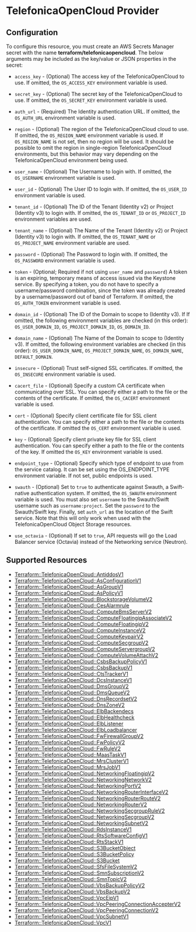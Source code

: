 # TelefonicaOpenCloud Provider

## Configuration

To configure this resource, you must create an AWS Secrets Manager secret with the name **terraform/telefonicaopencloud**. The below arguments may be included as the key/value or JSON properties in the secret:

* `access_key` - (Optional) The access key of the TelefonicaOpenCloud to use.
  If omitted, the `OS_ACCESS_KEY` environment variable is used.

* `secret_key` - (Optional) The secret key of the TelefonicaOpenCloud to use.
  If omitted, the `OS_SECRET_KEY` environment variable is used.

* `auth_url` - (Required) The Identity authentication URL. If omitted, the
  `OS_AUTH_URL` environment variable is used.

* `region` - (Optional) The region of the TelefonicaOpenCloud cloud to use. If omitted,
  the `OS_REGION_NAME` environment variable is used. If `OS_REGION_NAME` is
  not set, then no region will be used. It should be possible to omit the
  region in single-region TelefonicaOpenCloud environments, but this behavior may vary
  depending on the TelefonicaOpenCloud environment being used.

* `user_name` - (Optional) The Username to login with. If omitted, the
  `OS_USERNAME` environment variable is used.

* `user_id` - (Optional) The User ID to login with. If omitted, the
  `OS_USER_ID` environment variable is used.

* `tenant_id` - (Optional) The ID of the Tenant (Identity v2) or Project
  (Identity v3) to login with. If omitted, the `OS_TENANT_ID` or
  `OS_PROJECT_ID` environment variables are used.

* `tenant_name` - (Optional) The Name of the Tenant (Identity v2) or Project
  (Identity v3) to login with. If omitted, the `OS_TENANT_NAME` or
  `OS_PROJECT_NAME` environment variable are used.

* `password` - (Optional) The Password to login with. If omitted, the
  `OS_PASSWORD` environment variable is used.

* `token` - (Optional; Required if not using `user_name` and `password`)
  A token is an expiring, temporary means of access issued via the Keystone
  service. By specifying a token, you do not have to specify a username/password
  combination, since the token was already created by a username/password out of
  band of Terraform. If omitted, the `OS_AUTH_TOKEN` environment variable is used.

* `domain_id` - (Optional) The ID of the Domain to scope to (Identity v3). If
  If omitted, the following environment variables are checked (in this order):
  `OS_USER_DOMAIN_ID`, `OS_PROJECT_DOMAIN_ID`, `OS_DOMAIN_ID`.

* `domain_name` - (Optional) The Name of the Domain to scope to (Identity v3).
  If omitted, the following environment variables are checked (in this order):
  `OS_USER_DOMAIN_NAME`, `OS_PROJECT_DOMAIN_NAME`, `OS_DOMAIN_NAME`,
  `DEFAULT_DOMAIN`.

* `insecure` - (Optional) Trust self-signed SSL certificates. If omitted, the
  `OS_INSECURE` environment variable is used.

* `cacert_file` - (Optional) Specify a custom CA certificate when communicating
  over SSL. You can specify either a path to the file or the contents of the
  certificate. If omitted, the `OS_CACERT` environment variable is used.

* `cert` - (Optional) Specify client certificate file for SSL client
  authentication. You can specify either a path to the file or the contents of
  the certificate. If omitted the `OS_CERT` environment variable is used.

* `key` - (Optional) Specify client private key file for SSL client
  authentication. You can specify either a path to the file or the contents of
  the key. If omitted the `OS_KEY` environment variable is used.

* `endpoint_type` - (Optional) Specify which type of endpoint to use from the
  service catalog. It can be set using the OS_ENDPOINT_TYPE environment
  variable. If not set, public endpoints is used.

* `swauth` - (Optional) Set to `true` to authenticate against Swauth, a
  Swift-native authentication system. If omitted, the `OS_SWAUTH` environment
  variable is used. You must also set `username` to the Swauth/Swift username
  such as `username:project`. Set the `password` to the Swauth/Swift key.
  Finally, set `auth_url` as the location of the Swift service. Note that this
  will only work when used with the TelefonicaOpenCloud Object Storage resources.

* `use_octavia` - (Optional) If set to `true`, API requests will go the Load Balancer
  service (Octavia) instead of the Networking service (Neutron).


## Supported Resources

* [Terraform::TelefonicaOpenCloud::AntiddosV1](docs/providers/telefonicaopencloud/AntiddosV1.md)
* [Terraform::TelefonicaOpenCloud::AsConfigurationV1](docs/providers/telefonicaopencloud/AsConfigurationV1.md)
* [Terraform::TelefonicaOpenCloud::AsGroupV1](docs/providers/telefonicaopencloud/AsGroupV1.md)
* [Terraform::TelefonicaOpenCloud::AsPolicyV1](docs/providers/telefonicaopencloud/AsPolicyV1.md)
* [Terraform::TelefonicaOpenCloud::BlockstorageVolumeV2](docs/providers/telefonicaopencloud/BlockstorageVolumeV2.md)
* [Terraform::TelefonicaOpenCloud::CesAlarmrule](docs/providers/telefonicaopencloud/CesAlarmrule.md)
* [Terraform::TelefonicaOpenCloud::ComputeBmsServerV2](docs/providers/telefonicaopencloud/ComputeBmsServerV2.md)
* [Terraform::TelefonicaOpenCloud::ComputeFloatingipAssociateV2](docs/providers/telefonicaopencloud/ComputeFloatingipAssociateV2.md)
* [Terraform::TelefonicaOpenCloud::ComputeFloatingipV2](docs/providers/telefonicaopencloud/ComputeFloatingipV2.md)
* [Terraform::TelefonicaOpenCloud::ComputeInstanceV2](docs/providers/telefonicaopencloud/ComputeInstanceV2.md)
* [Terraform::TelefonicaOpenCloud::ComputeKeypairV2](docs/providers/telefonicaopencloud/ComputeKeypairV2.md)
* [Terraform::TelefonicaOpenCloud::ComputeSecgroupV2](docs/providers/telefonicaopencloud/ComputeSecgroupV2.md)
* [Terraform::TelefonicaOpenCloud::ComputeServergroupV2](docs/providers/telefonicaopencloud/ComputeServergroupV2.md)
* [Terraform::TelefonicaOpenCloud::ComputeVolumeAttachV2](docs/providers/telefonicaopencloud/ComputeVolumeAttachV2.md)
* [Terraform::TelefonicaOpenCloud::CsbsBackupPolicyV1](docs/providers/telefonicaopencloud/CsbsBackupPolicyV1.md)
* [Terraform::TelefonicaOpenCloud::CsbsBackupV1](docs/providers/telefonicaopencloud/CsbsBackupV1.md)
* [Terraform::TelefonicaOpenCloud::CtsTrackerV1](docs/providers/telefonicaopencloud/CtsTrackerV1.md)
* [Terraform::TelefonicaOpenCloud::DcsInstanceV1](docs/providers/telefonicaopencloud/DcsInstanceV1.md)
* [Terraform::TelefonicaOpenCloud::DmsGroupV2](docs/providers/telefonicaopencloud/DmsGroupV2.md)
* [Terraform::TelefonicaOpenCloud::DmsQueueV2](docs/providers/telefonicaopencloud/DmsQueueV2.md)
* [Terraform::TelefonicaOpenCloud::DnsRecordsetV2](docs/providers/telefonicaopencloud/DnsRecordsetV2.md)
* [Terraform::TelefonicaOpenCloud::DnsZoneV2](docs/providers/telefonicaopencloud/DnsZoneV2.md)
* [Terraform::TelefonicaOpenCloud::ElbBackendecs](docs/providers/telefonicaopencloud/ElbBackendecs.md)
* [Terraform::TelefonicaOpenCloud::ElbHealthcheck](docs/providers/telefonicaopencloud/ElbHealthcheck.md)
* [Terraform::TelefonicaOpenCloud::ElbListener](docs/providers/telefonicaopencloud/ElbListener.md)
* [Terraform::TelefonicaOpenCloud::ElbLoadbalancer](docs/providers/telefonicaopencloud/ElbLoadbalancer.md)
* [Terraform::TelefonicaOpenCloud::FwFirewallGroupV2](docs/providers/telefonicaopencloud/FwFirewallGroupV2.md)
* [Terraform::TelefonicaOpenCloud::FwPolicyV2](docs/providers/telefonicaopencloud/FwPolicyV2.md)
* [Terraform::TelefonicaOpenCloud::FwRuleV2](docs/providers/telefonicaopencloud/FwRuleV2.md)
* [Terraform::TelefonicaOpenCloud::MaasTaskV1](docs/providers/telefonicaopencloud/MaasTaskV1.md)
* [Terraform::TelefonicaOpenCloud::MrsClusterV1](docs/providers/telefonicaopencloud/MrsClusterV1.md)
* [Terraform::TelefonicaOpenCloud::MrsJobV1](docs/providers/telefonicaopencloud/MrsJobV1.md)
* [Terraform::TelefonicaOpenCloud::NetworkingFloatingipV2](docs/providers/telefonicaopencloud/NetworkingFloatingipV2.md)
* [Terraform::TelefonicaOpenCloud::NetworkingNetworkV2](docs/providers/telefonicaopencloud/NetworkingNetworkV2.md)
* [Terraform::TelefonicaOpenCloud::NetworkingPortV2](docs/providers/telefonicaopencloud/NetworkingPortV2.md)
* [Terraform::TelefonicaOpenCloud::NetworkingRouterInterfaceV2](docs/providers/telefonicaopencloud/NetworkingRouterInterfaceV2.md)
* [Terraform::TelefonicaOpenCloud::NetworkingRouterRouteV2](docs/providers/telefonicaopencloud/NetworkingRouterRouteV2.md)
* [Terraform::TelefonicaOpenCloud::NetworkingRouterV2](docs/providers/telefonicaopencloud/NetworkingRouterV2.md)
* [Terraform::TelefonicaOpenCloud::NetworkingSecgroupRuleV2](docs/providers/telefonicaopencloud/NetworkingSecgroupRuleV2.md)
* [Terraform::TelefonicaOpenCloud::NetworkingSecgroupV2](docs/providers/telefonicaopencloud/NetworkingSecgroupV2.md)
* [Terraform::TelefonicaOpenCloud::NetworkingSubnetV2](docs/providers/telefonicaopencloud/NetworkingSubnetV2.md)
* [Terraform::TelefonicaOpenCloud::RdsInstanceV1](docs/providers/telefonicaopencloud/RdsInstanceV1.md)
* [Terraform::TelefonicaOpenCloud::RtsSoftwareConfigV1](docs/providers/telefonicaopencloud/RtsSoftwareConfigV1.md)
* [Terraform::TelefonicaOpenCloud::RtsStackV1](docs/providers/telefonicaopencloud/RtsStackV1.md)
* [Terraform::TelefonicaOpenCloud::S3BucketObject](docs/providers/telefonicaopencloud/S3BucketObject.md)
* [Terraform::TelefonicaOpenCloud::S3BucketPolicy](docs/providers/telefonicaopencloud/S3BucketPolicy.md)
* [Terraform::TelefonicaOpenCloud::S3Bucket](docs/providers/telefonicaopencloud/S3Bucket.md)
* [Terraform::TelefonicaOpenCloud::SfsFileSystemV2](docs/providers/telefonicaopencloud/SfsFileSystemV2.md)
* [Terraform::TelefonicaOpenCloud::SmnSubscriptionV2](docs/providers/telefonicaopencloud/SmnSubscriptionV2.md)
* [Terraform::TelefonicaOpenCloud::SmnTopicV2](docs/providers/telefonicaopencloud/SmnTopicV2.md)
* [Terraform::TelefonicaOpenCloud::VbsBackupPolicyV2](docs/providers/telefonicaopencloud/VbsBackupPolicyV2.md)
* [Terraform::TelefonicaOpenCloud::VbsBackupV2](docs/providers/telefonicaopencloud/VbsBackupV2.md)
* [Terraform::TelefonicaOpenCloud::VpcEipV1](docs/providers/telefonicaopencloud/VpcEipV1.md)
* [Terraform::TelefonicaOpenCloud::VpcPeeringConnectionAccepterV2](docs/providers/telefonicaopencloud/VpcPeeringConnectionAccepterV2.md)
* [Terraform::TelefonicaOpenCloud::VpcPeeringConnectionV2](docs/providers/telefonicaopencloud/VpcPeeringConnectionV2.md)
* [Terraform::TelefonicaOpenCloud::VpcSubnetV1](docs/providers/telefonicaopencloud/VpcSubnetV1.md)
* [Terraform::TelefonicaOpenCloud::VpcV1](docs/providers/telefonicaopencloud/VpcV1.md)